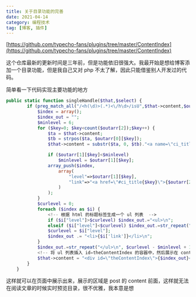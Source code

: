 ```yaml
---
title: 关于目录功能的完善
date: 2021-04-14
category: 编程技术
tag: [博客, 插件]
---
```


[https://github.com/typecho-fans/plugins/tree/master/ContentIndex](https://github.com/typecho-fans/plugins/tree/master/ContentIndex)

这个仓库最新的更新时间是三年前，但是功能依旧很强大。我最开始是想给博客添加一个目录功能，但是我自己又对 php 不太了解，因此只能借鉴别人开发过的代码。

简单看一下代码实现主要功能的地方
```php
public static function singleHandle($that,$select) {
		if (preg_match_all("/<h(\d)>(.*)<\/h\d>/isU",$that->content,$outarr)) {
			$index = array();
			$index_out = "";
			$minlevel = 6;
			for ($key=0; $key<count($outarr[2]);$key++) {
				$ta = $that->content;
				$tb = strpos($ta, $outarr[0][$key]);
				$that->content = substr($ta, 0, $tb)."<a name=\"ci_title{$key}\"></a>".substr($ta, $tb);

				if ($outarr[1][$key]<$minlevel) 
					$minlevel = $outarr[1][$key];
				array_push($index,
					array(
						"level"=>$outarr[1][$key],
						"link"=>"<a href=\"#ci_title{$key}\">{$outarr[2][$key]}</a>"
					)
				);
			}
			$curlevel = 0;
			foreach ($index as $i) {
                <!-- 根据 html 的标题标签生成一个 ul 列表  -->
				if ($i["level"]>$curlevel) $index_out.="<ul>\n";
				elseif ($i["level"]<$curlevel) $index_out.=str_repeat("</ul>\n", $curlevel-$i["level"]);
				$curlevel = $i["level"];
				$index_out .= "<li>{$i['link']}</li>\n";
			}
			$index_out.=str_repeat("</ul>\n", $curlevel - $minlevel + 1);
            <!-- 将 ul 列表插入 id=theContentIndex 的容器中，然后展示在 content 区域 -->
			$that->content = "<div id=\"theContentIndex\">{$index_out}</div>". $that->content;
		}
	}
```

这样就可以在页面中展示出来，展示的区域是 post 的 content 前面，这样就无法在阅读文章的时候实时预览目录，很不优雅，我本意是想
